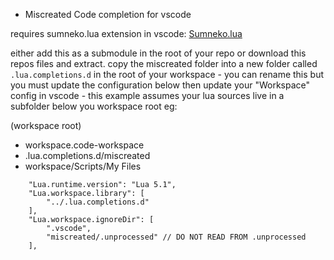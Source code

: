 - Miscreated Code completion for vscode

requires sumneko.lua extension in vscode: [Sumneko.lua](https://marketplace.visualstudio.com/items?itemName=sumneko.lua)

either add this as a submodule in the root of your repo or download this repos files and extract.
copy the miscreated folder into a new folder called `.lua.completions.d` in the root of your workspace - you can rename this but you must update the configuration below
then update your "Workspace" config in vscode - this example assumes your lua sources live in a subfolder below you workspace root eg:

(workspace root)
-  workspace.code-workspace
-  .lua.completions.d/miscreated
-  workspace/Scripts/My Files

```
    "Lua.runtime.version": "Lua 5.1",
    "Lua.workspace.library": [
        "../.lua.completions.d"
    ],
    "Lua.workspace.ignoreDir": [
        ".vscode",
        "miscreated/.unprocessed" // DO NOT READ FROM .unprocessed
    ],
```
